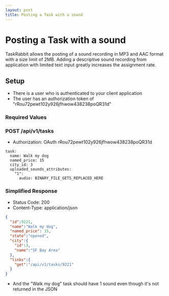 ```yaml
---
layout: post
title: Posting a Task with a sound
---
```

# Posting a Task with a sound

TaskRabbit allows the posting of a sound recording in MP3 and AAC format with a size limit of 2MB.
Adding a descriptive sound recording from application with limited text input greatly increases the assignment rate.

## Setup

* There is a user who is authenticated to your client application
* The user has an authorization token of "rRou72pewt102y926jfhwow438238poQR31d"

### Required Values

### POST /api/v1/tasks

* Authorization: OAuth rRou72pewt102y926jfhwow438238poQR31d

```
task:
  name: Walk my dog
  named_price: 15
  city_id: 3
  uploaded_sounds_attributes:
    "1":
      audio: BINARY_FILE_GETS_REPLACED_HERE
```

### Simplified Response

* Status Code: 200
* Content-Type: application/json

```json
{
  "id":9221,
  "name":"Walk my dog",
  "named_price": 15,
  "state":"opened",
  "city":{
    "id":3,
    "name":"SF Bay Area"
  },
  "links":{
    "get":"/api/v1/tasks/9221"
  }
}
```

* And the "Walk my dog" task should have 1 sound even though it's not returned in the JSON
